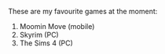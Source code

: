 These are my favourite games at the moment: 
1. Moomin Move (mobile)
2. Skyrim (PC)
3. The Sims 4 (PC)

